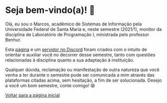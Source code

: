# Seja bem-vindo(a)! :partying_face:

Olá, eu sou o Marcos, acadêmico de Sistemas de Informação pela Universidade Federal de Santa Maria e, neste semestre (2021/1), monitor da disciplina de Laboratório de Programação I, ministrada pelo professor Benhur.

Esta [página][pagina-monitoria] e um [servidor no Discord][discord-monitoria]</a> foram criados com o intuito de orientar e auxiliar você no decorrer desse semestre, tanto com questões relacionadas à disciplina quanto a sua adaptação à instituição.

Qualquer dúvida, reclamação ou manifestação de outra natureza que você venha a ter durante o semestre pode ser comunicada a mim através das plataformas citadas acima, sem hesitação, a fim de ser solucionada. Desejo a você um bom semestre, conte comigo! :smile:

[Voltar para a página inicial][pagina-inicial]

<!-- Links -->

[discord-monitoria]: https://discord.gg/kSBnGsRvnB                "Servidor da monitoria da disciplina no Discord"
[pagina-monitoria]:  https://github.com/wisentini/monitoria-l121a "Página da monitoria da disciplina no GitHub"
[pagina-inicial]:    ../README.md                                 "Voltar para a página inicial"
